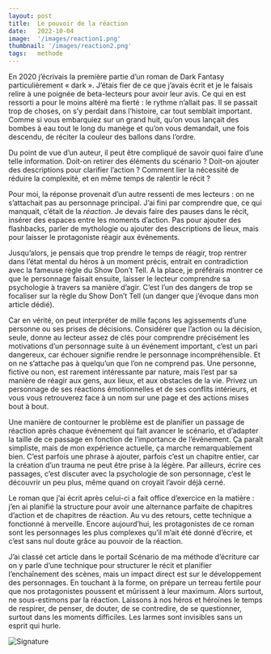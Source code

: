 ```yaml
---
layout: post
title:  Le pouvoir de la réaction
date:   2022-10-04
image:  '/images/reaction1.png'
thumbnail: '/images/reaction2.png'
tags:   methode
---
```


En 2020 j’écrivais la première partie d’un roman de Dark Fantasy particulièrement « dark ». J’étais fier de ce que j’avais écrit et je le faisais relire à une poignée de beta-lecteurs pour avoir leur avis. Ce qui en est ressorti a pour le moins altéré ma fierté : le rythme n’allait pas. Il se passait trop de choses, on s’y perdait dans l’histoire, car tout semblait important. Comme si vous embarquiez sur un grand huit, qu’on vous lançait des bombes à eau tout le long du manège et qu’on vous demandait, une fois descendu, de réciter la couleur des ballons dans l’ordre.

Du point de vue d’un auteur, il peut être compliqué de savoir quoi faire d’une telle information. Doit-on retirer des éléments du scénario ? Doit-on ajouter des descriptions pour clarifier l’action ? Comment lier la nécessité de réduire la complexité, et en même temps de ralentir le récit ?

Pour moi, la réponse provenait d’un autre ressenti de mes lecteurs : on ne s’attachait pas au personnage principal. J’ai fini par comprendre que, ce qui manquait, c’était de la _réaction_. Je devais faire des pauses dans le récit, insérer des espaces entre les moments d’action. Pas pour ajouter des flashbacks, parler de mythologie ou ajouter des descriptions de lieux, mais pour laisser le protagoniste réagir aux événements.

Jusqu’alors, je pensais que trop prendre le temps de réagir, trop rentrer dans l’état mental du héros à un moment précis, entrait en contradiction avec la fameuse règle du Show Don’t Tell. A la place, je préférais montrer ce que le personnage faisait ensuite, laisser le lecteur comprendre sa psychologie à travers sa manière d’agir. C’est l’un des dangers de trop se focaliser sur la règle du Show Don’t Tell (un danger que j’évoque dans mon article dédié).

Car en vérité, on peut interpréter de mille façons les agissements d’une personne ou ses prises de décisions. Considérer que l’action ou la décision, seule, donne au lecteur assez de clés pour comprendre précisément les motivations d’un personnage suite à un événement important, c’est un pari dangereux, car échouer signifie rendre le personnage incompréhensible. Et on ne s’attache pas à quelqu’un que l’on ne comprend pas. Une personne, fictive ou non, est rarement intéressante par nature, mais l’est par sa manière de réagir aux gens, aux lieux, et aux obstacles de la vie. Privez un personnage de ses réactions émotionnelles et de ses conflits intérieurs, et vous vous retrouverez face à un nom sur une page et des actions mises bout à bout.

Une manière de contourner le problème est de planifier un passage de réaction après chaque événement qui fait avancer le scénario, et d’adapter la taille de ce passage en fonction de l’importance de l’événement. Ça paraît simpliste, mais de mon expérience actuelle, ça marche remarquablement bien. C’est parfois une phrase à ajouter, parfois c’est un chapitre entier, car la création d’un trauma ne peut être prise à la légère. Par ailleurs, écrire ces passages, c’est discuter avec la psychologie de son personnage, c’est le découvrir un peu plus, même quand on croyait l’avoir déjà cerné.

Le roman que j’ai écrit après celui-ci a fait office d’exercice en la matière : j’en ai planifié la structure pour avoir une alternance parfaite de chapitres d’action et de chapitres de réaction. Au vu des retours, cette technique a fonctionné à merveille. Encore aujourd’hui, les protagonistes de ce roman sont les personnages les plus complexes qu’il m’ait été donné d’écrire, et c’est sans nul doute grâce au pouvoir de la réaction.

J’ai classé cet article dans le portail Scénario de ma méthode d’écriture car on y parle d’une technique pour structurer le récit et planifier l’enchaînement des scènes, mais un impact direct est sur le développement des personnages. En touchant à la forme, on prépare un terreau fertile pour que nos protagonistes poussent et mûrissent à leur maximum. Alors surtout, ne sous-estimons par la réaction. Laissons à nos héros et héroïnes le temps de respirer, de penser, de douter, de se contredire, de se questionner, surtout dans les moments difficiles. Les larmes sont invisibles sans un esprit qui hurle.

![Signature]({{site.baseurl}}/images/signature-doree2.png)
